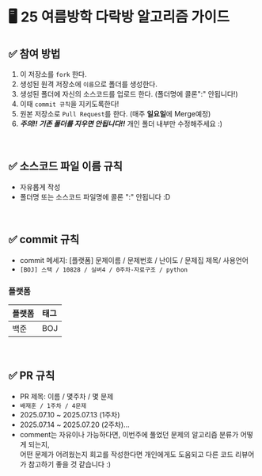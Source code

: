 # 🖥 25 여름방학 다락방 알고리즘 가이드

## ✅ 참여 방법
1. 이 저장소를 `fork` 한다.
2. 생성된 원격 저장소에 `이름`으로 폴더를 생성한다.
3. 생성된 폴더에 자신의 소스코드를 업로드 한다. (폴더명에 콜론":" 안됩니다!)
4. 이때 `commit 규칙`을 지키도록한다!
5. 원본 저장소로 `Pull Request`를 한다. (매주 **일요일**에 Merge예정)
6. ***주의!! 기존 폴더를 지우면 안됩니다!!*** 개인 폴더 내부만 수정해주세요 :)
<br />

## ✅ 소스코드 파일 이름 규칙
- 자유롭게 작성 
- 폴더명 또는 소스코드 파일명에 콜론 ":" 안됩니다 :D
<br />

## ✅ commit 규칙
- commit 메세지: [플랫폼] 문제이름 / 문제번호 / 난이도 / 문제집 제목/ 사용언어  
- ```[BOJ] 스택 / 10828 / 실버4 / 0주차-자료구조 / python```

### 플랫폼
| 플랫폼    | 태그  |
|:-------|:----|
| 백준     | BOJ |
<br />

## ✅ PR 규칙
- PR 제목: 이름 / 몇주차 / 몇 문제
-  ```배재훈 / 1주차 / 4문제 ```
-  2025.07.10 ~ 2025.07.13 (1주차)
-  2025.07.14 ~ 2025.07.20 (2주차)...
-  comment는 자유이나 가능하다면, 이번주에 풀었던 문제의 알고리즘 분류가 어떻게 되는지, <br> 어떤 문제가 어려웠는지 회고를 작성한다면 개인에게도 도움되고 다른 코드 리뷰어가 참고하기 좋을 것 같습니다 :)
<br />
